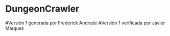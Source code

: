 # DungeonCrawler
#Versión 1 generada por Frederick Andrade
#Versión 1 verificada por Javier Márquez
#
#
#
#
#
